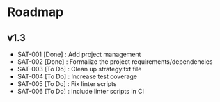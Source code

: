 # Roadmap

## v1.3

- SAT-001 [Done] : Add project management
- SAT-002 [Done] : Formalize the project requirements/dependencies
- SAT-003 [To Do] : Clean up strategy.txt file
- SAT-004 [To Do] : Increase test coverage
- SAT-005 [To Do] : Fix linter scripts
- SAT-006 [To Do] : Include linter scripts in CI

